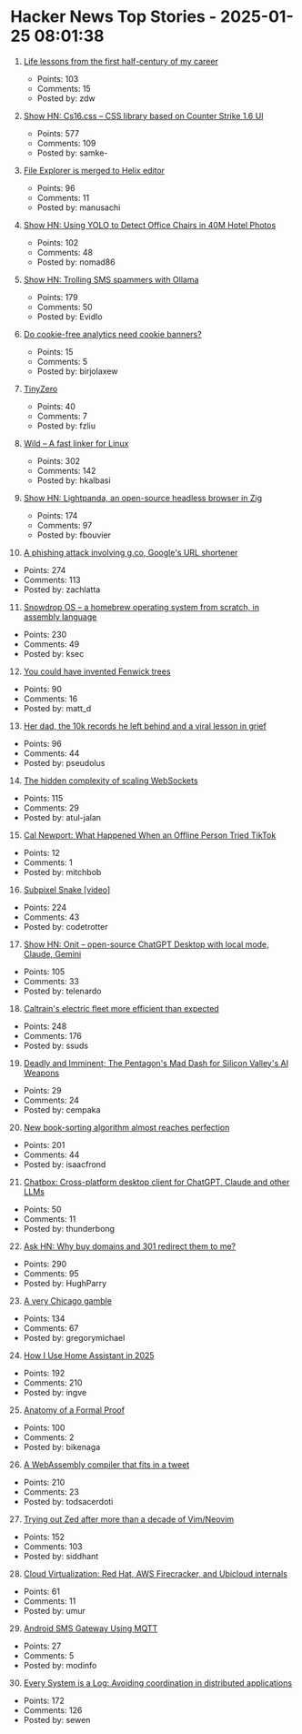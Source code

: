 # Hacker News Top Stories - 2025-01-25 08:01:38

1. [Life lessons from the first half-century of my career](https://cacm.acm.org/opinion/life-lessons-from-the-first-half-century-of-my-career/)
   - Points: 103
   - Comments: 15
   - Posted by: zdw

2. [Show HN: Cs16.css – CSS library based on Counter Strike 1.6 UI](https://cs16.samke.me)
   - Points: 577
   - Comments: 109
   - Posted by: samke-

3. [File Explorer is merged to Helix editor](https://github.com/helix-editor/helix/pull/11285)
   - Points: 96
   - Comments: 11
   - Posted by: manusachi

4. [Show HN: Using YOLO to Detect Office Chairs in 40M Hotel Photos](undefined)
   - Points: 102
   - Comments: 48
   - Posted by: nomad86

5. [Show HN: Trolling SMS spammers with Ollama](https://evan.widloski.com/software/sms_llm/)
   - Points: 179
   - Comments: 50
   - Posted by: Evidlo

6. [Do cookie-free analytics need cookie banners?](https://jfagerberg.me/blog/2022-06-09-analytics-cookie-compliance/)
   - Points: 15
   - Comments: 5
   - Posted by: birjolaxew

7. [TinyZero](https://github.com/Jiayi-Pan/TinyZero)
   - Points: 40
   - Comments: 7
   - Posted by: fzliu

8. [Wild – A fast linker for Linux](https://github.com/davidlattimore/wild)
   - Points: 302
   - Comments: 142
   - Posted by: hkalbasi

9. [Show HN: Lightpanda, an open-source headless browser in Zig](https://github.com/lightpanda-io/browser)
   - Points: 174
   - Comments: 97
   - Posted by: fbouvier

10. [A phishing attack involving g.co, Google's URL shortener](https://gist.github.com/zachlatta/f86317493654b550c689dc6509973aa4)
   - Points: 274
   - Comments: 113
   - Posted by: zachlatta

11. [Snowdrop OS – a homebrew operating system from scratch, in assembly language](http://sebastianmihai.com/snowdrop/)
   - Points: 230
   - Comments: 49
   - Posted by: ksec

12. [You could have invented Fenwick trees](https://www.cambridge.org/core/journals/journal-of-functional-programming/article/you-could-have-invented-fenwick-trees/B4628279D4E54229CED97249E96F721D)
   - Points: 90
   - Comments: 16
   - Posted by: matt_d

13. [Her dad, the 10k records he left behind and a viral lesson in grief](https://www.washingtonpost.com/style/2025/01/18/vinyl-albums-grief-music-healing/)
   - Points: 96
   - Comments: 44
   - Posted by: pseudolus

14. [The hidden complexity of scaling WebSockets](https://composehq.com/blog/scaling-websockets-1-23-25)
   - Points: 115
   - Comments: 29
   - Posted by: atul-jalan

15. [Cal Newport: What Happened When an Offline Person Tried TikTok](https://www.newyorker.com/culture/infinite-scroll/what-happened-when-an-extremely-offline-person-tried-tiktok)
   - Points: 12
   - Comments: 1
   - Posted by: mitchbob

16. [Subpixel Snake [video]](https://www.youtube.com/watch?v=iDwganLjpW0)
   - Points: 224
   - Comments: 43
   - Posted by: codetrotter

17. [Show HN: Onit – open-source ChatGPT Desktop with local mode, Claude, Gemini](https://github.com/synth-inc/onit)
   - Points: 105
   - Comments: 33
   - Posted by: telenardo

18. [Caltrain's electric fleet more efficient than expected](https://www.caltrain.com/news/caltrains-electric-fleet-more-efficient-expected)
   - Points: 248
   - Comments: 176
   - Posted by: ssuds

19. [Deadly and Imminent; The Pentagon's Mad Dash for Silicon Valley's AI Weapons](https://www.citizen.org/article/deadly-and-imminent-report/)
   - Points: 29
   - Comments: 24
   - Posted by: cempaka

20. [New book-sorting algorithm almost reaches perfection](https://www.quantamagazine.org/new-book-sorting-algorithm-almost-reaches-perfection-20250124/)
   - Points: 201
   - Comments: 44
   - Posted by: isaacfrond

21. [Chatbox: Cross-platform desktop client for ChatGPT, Claude and other LLMs](https://github.com/Bin-Huang/chatbox)
   - Points: 50
   - Comments: 11
   - Posted by: thunderbong

22. [Ask HN: Why buy domains and 301 redirect them to me?](undefined)
   - Points: 290
   - Comments: 95
   - Posted by: HughParry

23. [A very Chicago gamble](https://www.bitsaboutmoney.com/archive/chicago-casino-investment-offering/)
   - Points: 134
   - Comments: 67
   - Posted by: gregorymichael

24. [How I Use Home Assistant in 2025](https://vpetersson.com/2025/01/22/how-i-use-home-assistant-in-2025.html)
   - Points: 192
   - Comments: 210
   - Posted by: ingve

25. [Anatomy of a Formal Proof](https://www.ams.org/journals/notices/202502/noti3114/noti3114.html)
   - Points: 100
   - Comments: 2
   - Posted by: bikenaga

26. [A WebAssembly compiler that fits in a tweet](https://wasmgroundup.com/blog/wasm-compiler-in-a-tweet/)
   - Points: 210
   - Comments: 23
   - Posted by: todsacerdoti

27. [Trying out Zed after more than a decade of Vim/Neovim](https://sgoel.dev/posts/trying-out-zed-after-more-than-a-decade-of-vim-neovim/)
   - Points: 152
   - Comments: 103
   - Posted by: siddhant

28. [Cloud Virtualization: Red Hat, AWS Firecracker, and Ubicloud internals](https://www.ubicloud.com/blog/cloud-virtualization-red-hat-aws-firecracker-and-ubicloud-internals)
   - Points: 61
   - Comments: 11
   - Posted by: umur

29. [Android SMS Gateway Using MQTT](https://github.com/ibnux/Android-SMS-Gateway-MQTT)
   - Points: 27
   - Comments: 5
   - Posted by: modinfo

30. [Every System is a Log: Avoiding coordination in distributed applications](https://restate.dev/blog/every-system-is-a-log-avoiding-coordination-in-distributed-applications/)
   - Points: 172
   - Comments: 126
   - Posted by: sewen

